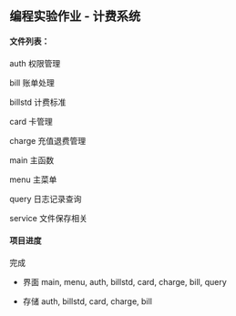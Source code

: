 ## 编程实验作业 - 计费系统

#### 文件列表：

auth 权限管理

bill 账单处理

billstd 计费标准

card 卡管理

charge 充值退费管理

main 主函数

menu 主菜单

query 日志记录查询

service 文件保存相关

#### 项目进度

完成 

 - 界面 main, menu, auth, billstd, card, charge, bill, query

 - 存储 auth, billstd, card, charge, bill
